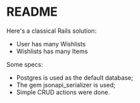 # README

Here's a classical Rails solution:
- User has many Wishlists
- Wishlists has many Items

Some specs:
- Postgres is used as the default database;
- The gem jsonapi_serializer is used;
- Simple CRUD actions were done.